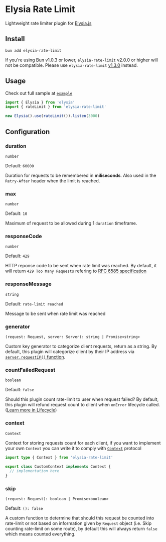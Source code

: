 # Elysia Rate Limit

Lightweight rate limiter plugin for [Elysia.js](https://elysiajs.com/)

## Install

```
bun add elysia-rate-limit
```

If you're using Bun v1.0.3 or lower, `elysia-rate-limit` v2.0.0 or higher will not be compatible. Please use `elysia-rate-limit` [v1.3.0](https://github.com/rayriffy/elysia-rate-limit/releases/tag/v1.3.0) instead.

## Usage

Check out full sample at [`example`](example/index.ts)

```ts
import { Elysia } from 'elysia'
import { rateLimit } from 'elysia-rate-limit'

new Elysia().use(rateLimit()).listen(3000)
```

## Configuration

### duration

`number`

Default: `60000`

Duration for requests to be remembered in **miliseconds**. Also used in the `Retry-After` header when the limit is reached.

### max

`number`

Default: `10`

Maximum of request to be allowed during 1 `duration` timeframe.

### responseCode

`number`

Default: `429`

HTTP reponse code to be sent when rate limit was reached. By default, it will return `429 Too Many Requests` refering to [RFC 6585 specification](https://www.rfc-editor.org/rfc/rfc6585#section-4)

### responseMessage

`string`

Default: `rate-limit reached`

Message to be sent when rate limit was reached

### generator

`(request: Request, server: Server): string | Promise<string>`

Custom key generator to categorize client requests, return as a string. By default, this plugin will categorize client by their IP address via [`server.requestIP()` function](https://github.com/oven-sh/bun/pull/6165).

### countFailedRequest

`boolean`

Default: `false`

Should this plugin count rate-limit to user when request failed? By default, this plugin will refund request count to client when `onError` lifecycle called. ([Learn more in Lifecycle](https://elysiajs.com/concept/middleware.html#life-cycle))

### context

`Context`

Context for storing requests count for each client, if you want to implement your own `Context` you can write it to comply with [`Context`](./src/@types/Context.ts) protocol

```ts
import type { Context } from 'elysia-rate-limit'

export class CustomContext implements Context {
  // implementation here
}
```

### skip

`(request: Request): boolean | Promise<boolean>`

Default: `(): false`

A custom function to determine that should this request be counted into rate-limit or not based on information given by `Request` object (i.e. Skip counting rate-limit on some route), by default this will always return `false` which means counted everything.
